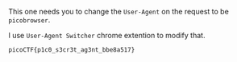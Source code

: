 This one needs you to change the `User-Agent` on the request to be `picobrowser`. 

I use `User-Agent Switcher` chrome extention to modify that. 
```
picoCTF{p1c0_s3cr3t_ag3nt_bbe8a517}
```
